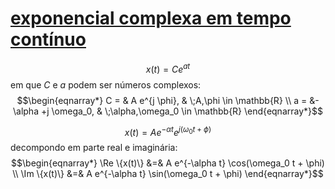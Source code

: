 # [exponencial complexa em tempo contínuo](pub/ss-exp/conc/exponencial%20complexa%20em%20tempo%20contínuo.md)

$$x(t) = C e^{a t}$$
em que $C$ e $a$ podem ser números complexos:
$$\begin{eqnarray*}
C = & A e^{j \phi}, & \;A,\phi \in \mathbb{R} \\
a = &-\alpha +j \omega_0, & \;\alpha,\omega_0 \in \mathbb{R}
\end{eqnarray*}$$

$$ x(t) = A e^{-\alpha t} e^{j (\omega_0 t + \phi)} $$
decompondo em parte real e imaginária:
$$\begin{eqnarray*}
\Re \{x(t)\} &=& A e^{-\alpha t} \cos(\omega_0 t + \phi) \\
\Im \{x(t)\} &=& A e^{-\alpha t} \sin(\omega_0 t + \phi)
\end{eqnarray*}$$
